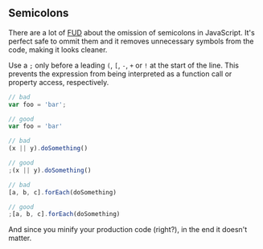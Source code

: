## Semicolons

There are a lot of
[FUD](http://en.wikipedia.org/wiki/Fear,_uncertainty_and_doubt) about the
omission of semicolons in JavaScript. It's perfect safe to ommit them and it
removes unnecessary symbols from the code, making it looks cleaner.

Use a `;` only before a leading `(`, `[`, `-`, `+` or `!` at the start of the
line. This prevents the expression from being interpreted as a function call or
property access, respectively.

```javascript
// bad
var foo = 'bar';

// good
var foo = 'bar'

// bad
(x || y).doSomething()

// good
;(x || y).doSomething()

// bad
[a, b, c].forEach(doSomething)

// good
;[a, b, c].forEach(doSomething)
```
And since you minify your production code (right?), in the end it doesn't
matter.
